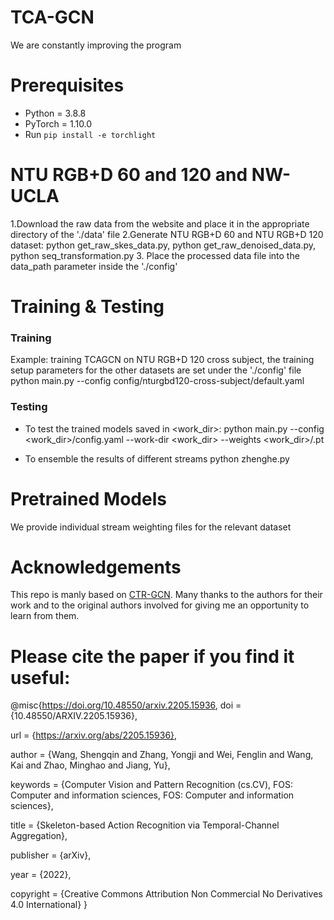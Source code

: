 # TCA-GCN
We are constantly improving the program
# Prerequisites

- Python = 3.8.8
- PyTorch = 1.10.0
- Run `pip install -e torchlight` 

# NTU RGB+D 60 and 120 and NW-UCLA

1.Download the raw data from the website and place it in the appropriate directory of the './data' file
2.Generate NTU RGB+D 60 and NTU RGB+D 120 dataset:  python get_raw_skes_data.py,  python get_raw_denoised_data.py,  python seq_transformation.py
3. Place the processed data file into the data_path parameter inside the './config'

# Training & Testing

### Training

 Example: training TCAGCN on NTU RGB+D 120 cross subject, the training setup parameters for the other datasets are set under the './config' file 
python main.py --config config/nturgbd120-cross-subject/default.yaml 


### Testing

- To test the trained models saved in <work_dir>:
python main.py --config <work_dir>/config.yaml --work-dir <work_dir>  --weights <work_dir>/.pt 


- To ensemble the results of different streams
python zhenghe.py 

# Pretrained Models

We provide individual stream weighting files for the relevant dataset
# Acknowledgements
This repo is manly based on [CTR-GCN](https://github.com/Uason-Chen/CTR-GCN). 
Many thanks to the authors for their work and to the original authors involved for giving me an opportunity to learn from them.
# Please cite the paper if you find it useful:
@misc{https://doi.org/10.48550/arxiv.2205.15936,
  doi = {10.48550/ARXIV.2205.15936},
  
  url = {https://arxiv.org/abs/2205.15936},
  
  author = {Wang, Shengqin and Zhang, Yongji and Wei, Fenglin and Wang, Kai and Zhao, Minghao and Jiang, Yu},
  
  keywords = {Computer Vision and Pattern Recognition (cs.CV), FOS: Computer and information sciences, FOS: Computer and information sciences},
  
  title = {Skeleton-based Action Recognition via Temporal-Channel Aggregation},
  
  publisher = {arXiv},
  
  year = {2022},
  
  copyright = {Creative Commons Attribution Non Commercial No Derivatives 4.0 International}
}
